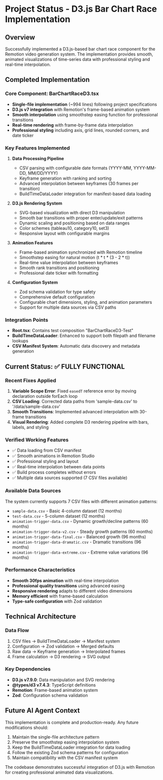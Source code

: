 # Project Status - D3.js Bar Chart Race Implementation

## Overview
Successfully implemented a D3.js-based bar chart race component for the Remotion video generation system. The implementation provides smooth, animated visualizations of time-series data with professional styling and real-time interpolation.

## Completed Implementation

### Core Component: BarChartRaceD3.tsx
- **Single-file implementation** (~994 lines) following project specifications
- **D3.js v7 integration** with Remotion's frame-based animation system
- **Smooth interpolation** using smoothstep easing function for professional transitions
- **Real-time rendering** with frame-by-frame data interpolation
- **Professional styling** including axis, grid lines, rounded corners, and date ticker

### Key Features Implemented
1. **Data Processing Pipeline**
   - CSV parsing with configurable date formats (YYYY-MM, YYYY-MM-DD, MM/DD/YYYY)
   - Keyframe generation with ranking and sorting
   - Advanced interpolation between keyframes (30 frames per transition)
   - BuildTimeDataLoader integration for manifest-based data loading

2. **D3.js Rendering System**
   - SVG-based visualization with direct D3 manipulation
   - Smooth bar transitions with proper enter/update/exit patterns
   - Dynamic scaling and positioning based on data ranges
   - Color schemes (tableau10, category10, set3)
   - Responsive layout with configurable margins

3. **Animation Features**
   - Frame-based animation synchronized with Remotion timeline
   - Smoothstep easing for natural motion (t * t * (3 - 2 * t))
   - Real-time value interpolation between keyframes
   - Smooth rank transitions and positioning
   - Professional date ticker with formatting

4. **Configuration System**
   - Zod schema validation for type safety
   - Comprehensive default configuration
   - Configurable chart dimensions, styling, and animation parameters
   - Support for multiple data sources via CSV paths

### Integration Points
- **Root.tsx**: Contains test composition "BarChartRaceD3-Test"
- **BuildTimeDataLoader**: Enhanced to support both filepath and filename lookups
- **CSV Manifest System**: Automatic data discovery and metadata generation

## Current Status: ✅ FULLY FUNCTIONAL

### Recent Fixes Applied
1. **Variable Scope Error**: Fixed `easedT` reference error by moving declaration outside forEach loop
2. **CSV Loading**: Corrected data paths from 'sample-data.csv' to '/data/sample-data.csv'
3. **Smooth Transitions**: Implemented advanced interpolation with 30-frame transitions
4. **Visual Rendering**: Added complete D3 rendering pipeline with bars, labels, and styling

### Verified Working Features
- ✅ Data loading from CSV manifest
- ✅ Smooth animations in Remotion Studio
- ✅ Professional styling and layout
- ✅ Real-time interpolation between data points
- ✅ Build process completes without errors
- ✅ Multiple data sources supported (7 CSV files available)

### Available Data Sources
The system currently supports 7 CSV files with different animation patterns:
- `sample-data.csv` - Basic 4-column dataset (12 months)
- `test-data.csv` - 5-column dataset (12 months)
- `animation-trigger-data.csv` - Dynamic growth/decline patterns (60 months)
- `animation-trigger-data-v2.csv` - Steady growth patterns (60 months)
- `animation-trigger-data-final.csv` - Balanced growth (96 months)
- `animation-trigger-data-dramatic.csv` - Dramatic transitions (96 months)
- `animation-trigger-data-extreme.csv` - Extreme value variations (96 months)

### Performance Characteristics
- **Smooth 30fps animation** with real-time interpolation
- **Professional quality transitions** using advanced easing
- **Responsive rendering** adapts to different video dimensions
- **Memory efficient** with frame-based calculation
- **Type-safe configuration** with Zod validation

## Technical Architecture

### Data Flow
1. CSV files → BuildTimeDataLoader → Manifest system
2. Configuration → Zod validation → Merged defaults
3. Raw data → Keyframe generation → Interpolated frames
4. Frame calculation → D3 rendering → SVG output

### Key Dependencies
- **D3.js v7.9.0**: Data manipulation and SVG rendering
- **@types/d3 v7.4.3**: TypeScript definitions
- **Remotion**: Frame-based animation system
- **Zod**: Configuration schema validation

## Future AI Agent Context
This implementation is complete and production-ready. Any future modifications should:
1. Maintain the single-file architecture pattern
2. Preserve the smoothstep easing interpolation system
3. Keep the BuildTimeDataLoader integration for data loading
4. Follow the existing Zod schema patterns for configuration
5. Maintain compatibility with the CSV manifest system

The codebase demonstrates successful integration of D3.js with Remotion for creating professional animated data visualizations.